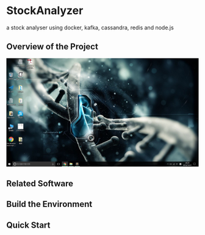 # StockAnalyzer
a stock analyser using docker, kafka, cassandra, redis and node.js 
## Overview of the Project 

![Image of Yaktocat](https://github.com/ZhengKuang/StockAnalyzer/blob/master/images/overview.JPG)

##  Related Software

##  Build the Environment 

## Quick Start 

